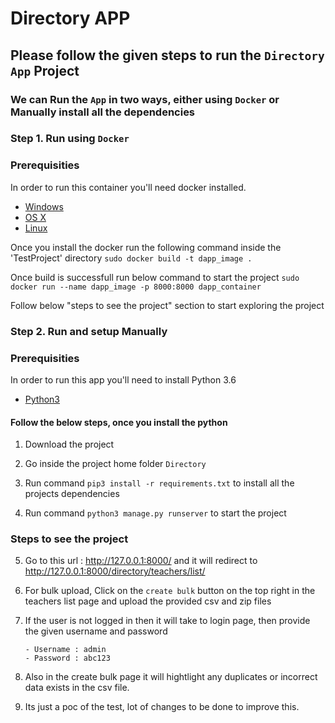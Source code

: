 # Directory APP

## Please follow the given steps to run the `Directory App` Project

### We can Run the `App` in two ways, either using `Docker` or Manually install all the dependencies

### Step 1. Run using `Docker`

### Prerequisities

In order to run this container you'll need docker installed.

* [Windows](https://docs.docker.com/docker-for-windows/install/)
* [OS X](https://docs.docker.com/docker-for-mac/install/)
* [Linux](https://docs.docker.com/engine/install/ubuntu/)

 Once you install the docker run the following command inside the 'TestProject' directory
`sudo docker build -t dapp_image .`

Once build is successfull run below command to start the project 
`sudo docker run --name dapp_image -p 8000:8000 dapp_container`

Follow below "steps to see the project" section to start exploring the project

### Step 2. Run and setup Manually

### Prerequisities

In order to run this app you'll need to install Python 3.6 

* [Python3](https://www.python.org/downloads/)

#### Follow the below steps, once you install the python

1. Download the project

2. Go inside the project home folder `Directory`

3. Run command `pip3 install -r requirements.txt` to install all the projects dependencies 

4. Run command `python3 manage.py runserver` to start the project

### Steps to see the project

5. Go to this url : http://127.0.0.1:8000/ and it will redirect to http://127.0.0.1:8000/directory/teachers/list/

6. For bulk upload, Click on the `create bulk` button on the top right in the teachers list page and upload the provided csv and zip files

7. If the user is not logged in then it will take to login page, then provide the given username and password 

       - Username : admin
       - Password : abc123

7. Also in the create bulk page it will hightlight any duplicates or incorrect data exists in the csv file.

8. Its just a poc of the test, lot of changes to be done to improve this.
